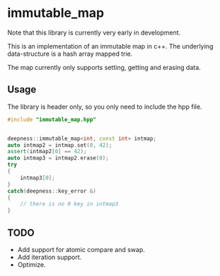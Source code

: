 # immutable_map
Note that this library is currently very early in development.

This is an implementation of an immutable map in c++.
The underlying data-structure is a hash array mapped trie.

The map currently only supports setting, getting and erasing data.

## Usage
The library is header only, so you only need to include the hpp file.

```c++
#include "immutable_map.hpp"


deepness::immutable_map<int, const int> intmap;
auto intmap2 = intmap.set(0, 42);
assert(intmap2[0] == 42);
auto intmap3 = intmap2.erase(0);
try
{
    intmap3[0];
}
catch(deepness::key_error &)
{
    // there is no 0 key in intmap3
}
```

## TODO
* Add support for atomic compare and swap.
* Add iteration support.
* Optimize.
